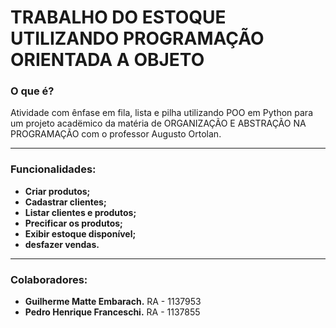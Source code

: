 # TRABALHO DO ESTOQUE UTILIZANDO PROGRAMAÇÃO ORIENTADA A OBJETO
### O que é?
Atividade com ênfase em fila, lista e pilha utilizando POO em Python para um projeto acadëmico da matéria de ORGANIZAÇÃO E ABSTRAÇÃO NA PROGRAMAÇÃO com o professor Augusto Ortolan.

---

### Funcionalidades:

* **Criar produtos;**
* **Cadastrar clientes;**
* **Listar clientes e produtos;**
* **Precificar os produtos;**
* **Exibir estoque disponível;**
* **desfazer vendas.**

---

### Colaboradores:

* **Guilherme Matte Embarach.** RA - 1137953
* **Pedro Henrique Franceschi.** RA - 1137855
